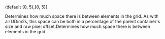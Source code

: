 (default {0, 5},{0, 5})

Determines how much space there is between elements in the grid. As with all UDim2s, this space can be both in a percentage of the parent container's size and raw pixel offset.Determines how much space there is between elements in the grid.